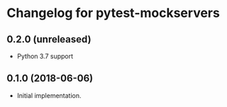 # Changelog for pytest-mockservers

## 0.2.0 (unreleased)

- Python 3.7 support

## 0.1.0 (2018-06-06)

- Initial implementation.

